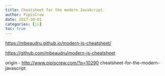 ```yaml
---
title: Cheatsheet for the modern JavaScript
author: PipisCrew
date: 2017-10-01
categories: [js]
toc: true
---
```


https://mbeaudru.github.io/modern-js-cheatsheet/

https://github.com/mbeaudru/modern-js-cheatsheet

origin - http://www.pipiscrew.com/?p=10290 cheatsheet-for-the-modern-javascript